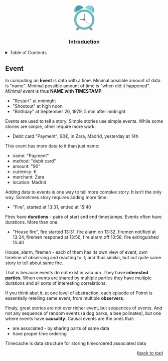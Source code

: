 <!-- Improved compatibility of back to top link: See: https://github.com/othneildrew/Best-README-Template/pull/73 -->
<a name="readme-top"></a>
<!--
*** Thanks for checking out the Best-README-Template. If you have a suggestion
*** that would make this better, please fork the repo and create a pull request
*** or simply open an issue with the tag "enhancement".
*** Don't forget to give the project a star!
*** Thanks again! Now go create something AMAZING! :D
-->


<!-- PROJECT LOGO -->
<br />
<div align="center">
  <a href="https://github.com/mtalijanac/timecache.git">
    <img src="../images/logo.png" alt="Logo" width="80" height="80">
  </a>

  <h3 align="center">Introduction</h3>
</div>



<!-- TABLE OF CONTENTS -->
<details>
  <summary>Table of Contents</summary>
  <ol>
    <li><a href="#keyer">Keyer</a></li>
    <li><a href="#bytelist">ByteList</a></li>
    <li><a href="#index">Index</a></li>
    <li><a href="#storage">Storage</a></li>
    <li><a href="#serdes">SerDes</a></li>
  </ol>
</details>


## Event

In computing an **Event** is data with a time.
Minimal possible amount of data is "name".
Minimal possible amount of time is "when did it happened".
*Minimal event* is thus **NAME with TIMESTAMP**:

  - "Restart" at midnight
  - "Shootout" at high noon
  - "Birthday" at September 26, 1979, 5 min after midnight

Events are used to tell a story. Simple stories use simple events.
While some stories are simple, other require more work:

  - Debit card "Payment", 90€, in Zara, Madrid, yesterday at 14h

This event has more data to it than just name:

  - name: "Payment"
  - method: "debit card"
  - amount: "90"
  - currency: €
  - merchant: Zara
  - location: Madrid

Adding data to events is one way to tell more complex story.
It isn't the only way. Sometimes story requires adding more time:

  - "Fire", started at 13:31, ended at 15:40

Fires have **durations** - pairs of start and end timestamps.
Events often have durations. More than one:

  - "House fire", fire started 13:31,
                  fire alarm on 13:32,
                  firemen notified at 13:34,
                  firemen responed at 13:56,
                  fire alarm off 13:58,
                  fire extinguished 15:40

House, alarm, firemen - each of them has its own view of event,
own timeline of observing and reacting to it; and thus similar, but
not quite same story to tell about same fire.

That is because events do not exist in vacuum. They have **interested parties**.
When events are shared by multiple parties they have multiple
durations and all sorts of interesting correlations.

If you think abut it, at one level of abstraction, each episode of Poirot
is essentially retelling same event, from multiple **observers**.

Finaly, great stories are not ever richer event, but sequences of
events. And not any sequence of random events (a dog barks, a bee polinates),
but one where events have **causality**. Causal events are the ones
that:

  - are associated - by sharing parts of same data
  - have proper time ordering


Timecache is data structure for storing timeordered associated data

<p align="right">(<a href="#readme-top">back to top</a>)</p>
